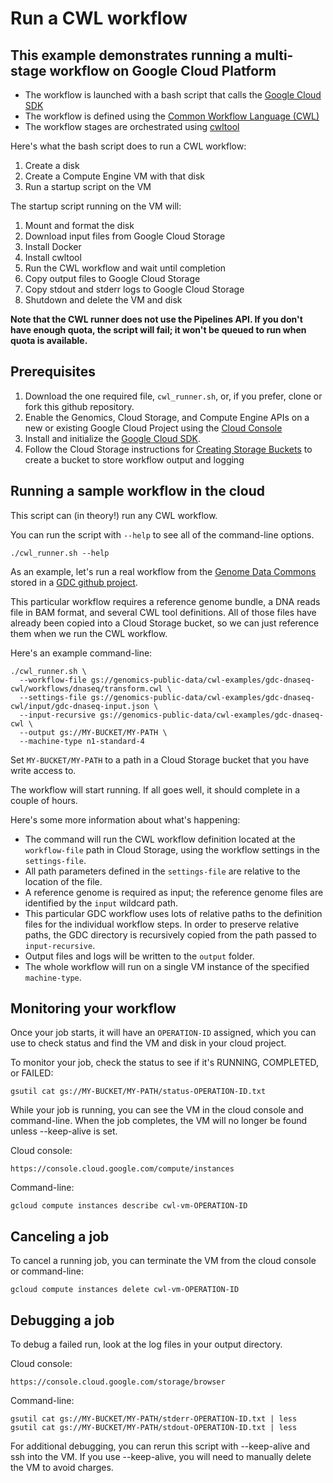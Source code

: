 # Run a CWL workflow

## This example demonstrates running a multi-stage workflow on Google Cloud Platform

* The workflow is launched with a bash script that calls the [Google Cloud SDK](https://cloud.google.com/sdk)
* The workflow is defined using the [Common Workflow Language (CWL)](http://www.commonwl.org)
* The workflow stages are orchestrated using [cwltool](https://github.com/common-workflow-language/cwltool/tree/master/cwltool)

Here's what the bash script does to run a CWL workflow:
1. Create a disk
1. Create a Compute Engine VM with that disk
1. Run a startup script on the VM

The startup script running on the VM will:
1. Mount and format the disk
1. Download input files from Google Cloud Storage
1. Install Docker
1. Install cwltool
1. Run the CWL workflow and wait until completion
1. Copy output files to Google Cloud Storage
1. Copy stdout and stderr logs to Google Cloud Storage
1. Shutdown and delete the VM and disk

__Note that the CWL runner does not use the Pipelines API. If you don't have enough quota, the script will fail; it won't be queued to run when quota is available.__

## Prerequisites

1. Download the one required file, `cwl_runner.sh`, or, if you prefer, clone or fork this github repository.
1. Enable the Genomics, Cloud Storage, and Compute Engine APIs on a new or existing Google Cloud Project using the [Cloud Console](https://console.cloud.google.com/flows/enableapi?apiid=storage_component,compute_component&redirect=https://console.cloud.google.com)
1. Install and initialize the [Google Cloud SDK](https://cloud.google.com/sdk).
1. Follow the Cloud Storage instructions for [Creating Storage Buckets](https://cloud.google.com/storage/docs/creating-buckets) to create a bucket to store workflow output and logging

## Running a sample workflow in the cloud

This script can (in theory!) run any CWL workflow.

You can run the script with `--help` to see all of the command-line options.

```
./cwl_runner.sh --help
```

As an example, let's run a real workflow from the [Genome Data Commons](https://gdc.cancer.gov) stored in a [GDC github project](https://github.com/nci-gdc/gdc-dnaseq-cwl).

This particular workflow requires a reference genome bundle, a DNA reads file in BAM format, and several CWL tool definitions. All of those files have already been copied into a Cloud Storage bucket, so we can just reference them when we run the CWL workflow.

Here's an example command-line:

```
./cwl_runner.sh \
  --workflow-file gs://genomics-public-data/cwl-examples/gdc-dnaseq-cwl/workflows/dnaseq/transform.cwl \
  --settings-file gs://genomics-public-data/cwl-examples/gdc-dnaseq-cwl/input/gdc-dnaseq-input.json \
  --input-recursive gs://genomics-public-data/cwl-examples/gdc-dnaseq-cwl \
  --output gs://MY-BUCKET/MY-PATH \
  --machine-type n1-standard-4
```

Set `MY-BUCKET/MY-PATH` to a path in a Cloud Storage bucket that you have write access to.

The workflow will start running. If all goes well, it should complete in a couple of hours.

Here's some more information about what's happening:

* The command will run the CWL workflow definition located at the `workflow-file` path in Cloud Storage, using the workflow settings in the `settings-file`.
* All path parameters defined in the `settings-file` are relative to the location of the file.
* A reference genome is required as input; the reference genome files are identified by the `input` wildcard path.
* This particular GDC workflow uses lots of relative paths to the definition files for the individual workflow steps. In order to preserve relative paths, the GDC directory is recursively copied from the path passed to `input-recursive`.
* Output files and logs will be written to the `output` folder.
* The whole workflow will run on a single VM instance of the specified `machine-type`.

## Monitoring your workflow

Once your job starts, it will have an `OPERATION-ID` assigned, which you can use to check status and find the VM and disk in your cloud project.

To monitor your job, check the status to see if it's RUNNING, COMPLETED, or FAILED:
```
gsutil cat gs://MY-BUCKET/MY-PATH/status-OPERATION-ID.txt
```

While your job is running, you can see the VM in the cloud console and command-line.
When the job completes, the VM will no longer be found unless --keep-alive is set.

Cloud console:
```
https://console.cloud.google.com/compute/instances
```

Command-line:  
```
gcloud compute instances describe cwl-vm-OPERATION-ID
```

## Canceling a job

To cancel a running job, you can terminate the VM from the cloud console or command-line:
```
gcloud compute instances delete cwl-vm-OPERATION-ID
```

## Debugging a job

To debug a failed run, look at the log files in your output directory. 

Cloud console:
```
https://console.cloud.google.com/storage/browser
```

Command-line:
```
gsutil cat gs://MY-BUCKET/MY-PATH/stderr-OPERATION-ID.txt | less
gsutil cat gs://MY-BUCKET/MY-PATH/stdout-OPERATION-ID.txt | less
```

For additional debugging, you can rerun this script with --keep-alive and ssh into the VM.
If you use --keep-alive, you will need to manually delete the VM to avoid charges.
